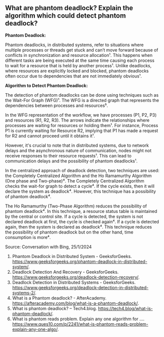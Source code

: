 ## What are phantom deadlock? Explain the algorithm which could detect phantom deadlock?

**Phantom Deadlock:**

Phantom deadlocks, in distributed systems, refer to situations where multiple processes or threads get stuck and can’t move forward because of conflicts in synchronization and resource allocation¹. This happens when different tasks are being executed at the same time causing each process to wait for a resource that is held by another process¹. Unlike deadlocks, where resources are explicitly locked and blocked, phantom deadlocks often occur due to dependencies that are not immediately obvious¹.

**Algorithm to Detect Phantom Deadlock:**

The detection of phantom deadlocks can be done using techniques such as the Wait-For Graph (WFG)¹. The WFG is a directed graph that represents the dependencies between processes and resources⁵. 

In the WFG representation of the workflow, we have processes (P1, P2, P3) and resources (R1, R2, R3). The arrows indicate the relationships where processes are waiting for resources or holding them¹. For instance, Process P1 is currently waiting for Resource R2, implying that P1 has made a request for R2 and cannot proceed until it obtains it¹. 

However, it's crucial to note that in distributed systems, due to network delays and the asynchronous nature of communication, nodes might not receive responses to their resource requests¹. This can lead to communication delays and the possibility of phantom deadlocks¹.

In the centralized approach of deadlock detection, two techniques are used: the Completely Centralized Algorithm and the Ho Ramamurthy Algorithm (One phase and Two-phase)⁴. The Completely Centralized Algorithm checks the wait-for graph to detect a cycle⁴. If the cycle exists, then it will declare the system as deadlock⁴. However, this technique has a possibility of phantom deadlock⁴.

The Ho Ramamurthy (Two-Phase Algorithm) reduces the possibility of phantom deadlock⁴. In this technique, a resource status table is maintained by the central or control site. If a cycle is detected, the system is not declared deadlock at first, the cycle is checked again⁴. If a cycle is detected again, then the system is declared as deadlock⁴. This technique reduces the possibility of phantom deadlock but on the other hand, time consumption is more⁴.

Source: Conversation with Bing, 25/1/2024
1. Phantom Deadlock in Distributed System - GeeksforGeeks. https://www.geeksforgeeks.org/phantom-deadlock-in-distributed-system/.
2. Deadlock Detection And Recovery - GeeksforGeeks. https://www.geeksforgeeks.org/deadlock-detection-recovery/.
3. Deadlock Detection in Distributed Systems - GeeksforGeeks. https://www.geeksforgeeks.org/deadlock-detection-in-distributed-systems-2/.
4. What is a Phantom deadlock? - AfterAcademy. https://afteracademy.com/blog/what-is-a-phantom-deadlock/.
5. What is phantom deadlock? – Tech4.blog. https://tech4.blog/what-is-phantom-deadlock/.
6. What is phantom reads problem. Explain any one algorithm for .... https://www.ques10.com/p/2241/what-is-phantom-reads-problem-explain-any-one-algo/.
